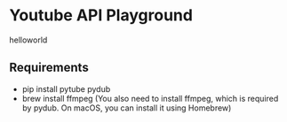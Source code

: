 # Youtube API Playground

helloworld 

## Requirements 
- pip install pytube pydub
- brew install ffmpeg (You also need to install ffmpeg, which is required by pydub. On macOS, you can install it using Homebrew)

